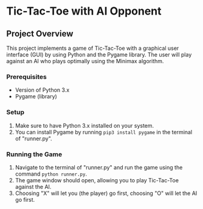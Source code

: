# Tic-Tac-Toe with AI Opponent

## Project Overview
This project implements a game of Tic-Tac-Toe with a graphical user interface (GUI) by using Python and the Pygame library. The user will play against an AI who plays optimally using the Minimax algorithm.

### Prerequisites
- Version of Python 3.x
- Pygame (library)

### Setup
1. Make sure to have Python 3.x installed on your system.
2. You can install Pygame by running `pip3 install pygame` in the terminal of "runner.py".

### Running the Game
1. Navigate to the terminal of "runner.py" and run the game using the command `python runner.py`.
2. The game window should open, allowing you to play Tic-Tac-Toe against the AI.
3. Choosing "X" will let you (the player) go first, choosing "O" will let the AI go first.